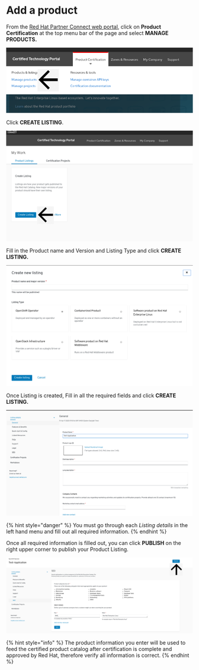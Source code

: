 # Add a product

From the [Red Hat Partner Connect web portal](https://connect.redhat.com/), click on **Product Certification** at the top menu bar of the page and select **MANAGE PRODUCTS.** 

![](../.gitbook/assets/prod1.png)

Click **CREATE LISTING**.

![](../.gitbook/assets/prod2.png)

Fill in the Product name and Version and Listing Type and click **CREATE LISTING.**

![](../.gitbook/assets/prod3.png)

Once Listing is created, Fill in all the required fields and click **CREATE LISTING.**

![](../.gitbook/assets/prod4.png)

{% hint style="danger" %}
You must go through each _Listing details_ in the left hand menu and fill out all required information. 
{% endhint %}

Once all required information is filled out, you can click **PUBLISH** on the right upper corner to publish your Product Listing. 

![](../.gitbook/assets/prod5.png)

{% hint style="info" %}
The product information you enter will be used to feed the certified product catalog after certification is complete and approved by Red Hat, therefore verify all information is correct.
{% endhint %}


